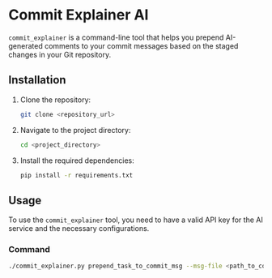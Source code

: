 # Commit Explainer AI

`commit_explainer` is a command-line tool that helps you prepend AI-generated comments to your commit messages based on the staged changes in your Git repository.

## Installation

1. Clone the repository:
    ```sh
    git clone <repository_url>
    ```

2. Navigate to the project directory:
    ```sh
    cd <project_directory>
    ```

3. Install the required dependencies:
    ```sh
    pip install -r requirements.txt
    ```

## Usage

To use the `commit_explainer` tool, you need to have a valid API key for the AI service and the necessary configurations.

### Command

```sh
./commit_explainer.py prepend_task_to_commit_msg --msg-file <path_to_commit_msg_file> --commit-source <commit_source> --model <model_name> --base-url <base_url> --api-key <api_key> --branch-prefixes <branch_prefixes>